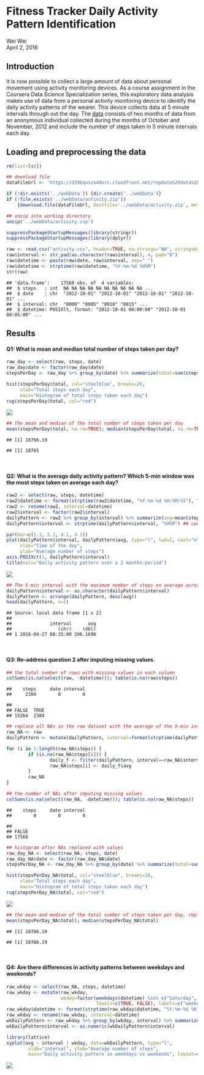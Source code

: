 # Fitness Tracker Daily Activity Pattern Identification
Wei Wei  
April 2, 2016  



## Introduction

It is now possible to collect a large amount of data about personal movement using activity monitoring devices. As a course assignment in the Coursera Data Science Specialization series, this exploratory data analysis makes use of data from a personal activity monitoring device to identify the daily activity patterns of the wearer. This device collects data at 5 minute intervals through out the day. The [data][1] consists of two months of data from an anonymous individual collected during the months of October and November, 2012 and include the number of steps taken in 5 minute intervals each day.

[1]: https://d396qusza40orc.cloudfront.net/repdata%2Fdata%2Factivity.zip "data"

## Loading and preprocessing the data


```r
rm(list=ls())

## download file
dataFileUrl <- 'https://d396qusza40orc.cloudfront.net/repdata%2Fdata%2Factivity.zip'

if (!dir.exists('../webData')) {dir.create('../webData')}
if (!file.exists('../webData/activity.zip')) 
    {download.file(dataFileUrl, destfile='../webData/activity.zip', method='curl')}

## unzip into working directory
unzip('../webData/activity.zip')

suppressPackageStartupMessages(library(stringr))
suppressPackageStartupMessages(library(dplyr))

raw <- read.csv("activity.csv", header=TRUE, na.strings="NA", stringsAsFactors=FALSE)
raw$interval <- str_pad(as.character(raw$interval), 4, pad="0")
raw$datetime <- paste(raw$date, raw$interval, sep=" ")
raw$datetime <- strptime(raw$datetime, "%Y-%m-%d %H%M")
str(raw)
```

```
## 'data.frame':	17568 obs. of  4 variables:
##  $ steps   : int  NA NA NA NA NA NA NA NA NA NA ...
##  $ date    : chr  "2012-10-01" "2012-10-01" "2012-10-01" "2012-10-01" ...
##  $ interval: chr  "0000" "0005" "0010" "0015" ...
##  $ datetime: POSIXlt, format: "2012-10-01 00:00:00" "2012-10-01 00:05:00" ...
```

## Results

#### Q1: What is mean and median total number of steps taken per day?


```r
raw_day <- select(raw, steps, date)
raw_day$date <- factor(raw_day$date)
stepsPerDay <- raw_day %>% group_by(date) %>% summarize(total=sum(steps))

hist(stepsPerDay$total, col="steelblue", breaks=20,
     xlab="Total steps each day",
     main="Histogram of total steps taken each day")
rug(stepsPerDay$total, col="red")
```

![](dailyPattern_files/figure-html/unnamed-chunk-2-1.png)

```r
## the mean and median of the total number of steps taken per day
mean(stepsPerDay$total, na.rm=TRUE); median(stepsPerDay$total, na.rm=TRUE)
```

```
## [1] 10766.19
```

```
## [1] 10765
```

<br>

#### Q2: What is the average daily activity pattern? Which 5-min window was the most steps taken on average each day?


```r
raw2 <- select(raw, steps, datetime)
raw2$datetime <- format(strptime(raw2$datetime, "%Y-%m-%d %H:%M:%S"), "%H%M")
raw2 <- rename(raw2, interval=datetime)
raw2$interval <- factor(raw2$interval)
dailyPattern <- raw2 %>% group_by(interval) %>% summarize(avg=mean(steps, na.rm=TRUE))
dailyPattern$interval <- strptime(dailyPattern$interval, "%H%M") ## convert back to time series

par(mar=c(5.1, 5.1, 4.1, 4.1))
plot(dailyPattern$interval, dailyPattern$avg, type="l", lwd=2, xaxt="n",
     xlab="Time of the day", 
     ylab="Average number of steps") 
axis.POSIXct(1, dailyPattern$interval)
title(main="Daily activity pattern over a 2 months-period")
```

![](dailyPattern_files/figure-html/unnamed-chunk-3-1.png)

```r
## The 5-min interval with the maximum number of steps on average across all the days in the dataset 
dailyPattern$interval <- as.character(dailyPattern$interval)
dailyPattern <- arrange(dailyPattern, desc(avg))
head(dailyPattern, n=1)
```

```
## Source: local data frame [1 x 2]
## 
##              interval      avg
##                 (chr)    (dbl)
## 1 2016-04-27 08:35:00 206.1698
```

<br>

#### Q3: Re-address question 2 after imputing missing values. 


```r
## the total number of rows with missing values in each column
colSums(is.na(select(raw, -datetime))); table(is.na(raw$steps))
```

```
##    steps     date interval 
##     2304        0        0
```

```
## 
## FALSE  TRUE 
## 15264  2304
```

```r
## replace all NAs in the raw dataset with the average of the 5-min interval over the 2-months period
raw_NA <- raw
dailyPattern <- mutate(dailyPattern, interval=format(strptime(dailyPattern$interval, "%Y-%m-%d %H:%M:%S"), "%H%M"))

for (i in 1:length(raw_NA$steps)) {
        if (is.na(raw_NA$steps[i])) {
                daily_f <- filter(dailyPattern, interval==raw_NA$interval[i])
                raw_NA$steps[i] <- daily_f$avg
        }
        raw_NA
}
```


```r
## the number of NAs after imputing missing values
colSums(is.na(select(raw_NA, -datetime))); table(is.na(raw_NA$steps))
```

```
##    steps     date interval 
##        0        0        0
```

```
## 
## FALSE 
## 17568
```


```r
## histogram after NAs replaced with values
raw_day_NA <- select(raw_NA, steps, date)
raw_day_NA$date <- factor(raw_day_NA$date)
stepsPerDay_NA <- raw_day_NA %>% group_by(date) %>% summarize(total=sum(steps))

hist(stepsPerDay_NA$total, col="steelblue", breaks=20,
     xlab="Total steps each day",
     main="Histogram of total steps taken each day")
rug(stepsPerDay_NA$total, col="red")
```

![](dailyPattern_files/figure-html/unnamed-chunk-6-1.png)

```r
## the mean and median of the total number of steps taken per day, replacing NAs with values
mean(stepsPerDay_NA$total); median(stepsPerDay_NA$total)
```

```
## [1] 10766.19
```

```
## [1] 10766.19
```

<br>

#### Q4: Are there differences in activity patterns between weekdays and weekends?


```r
raw_wkday <- select(raw_NA, steps, datetime)
raw_wkday <- mutate(raw_wkday, 
                    wkday=factor(weekdays(datetime) %in% c("Saturday", "Sunday"), 
                                 levels=c(TRUE, FALSE), labels=c("weekend", "weekday")))
raw_wkday$datetime <- format(strptime(raw_wkday$datetime, "%Y-%m-%d %H:%M:%S"), "%H%M")
raw_wkday <- rename(raw_wkday, interval=datetime)
wkDailyPattern <- raw_wkday %>% group_by(wkday, interval) %>% summarize(avg=mean(steps))
wkDailyPattern$interval <- as.numeric(wkDailyPattern$interval)

library(lattice)
xyplot(avg ~ interval | wkday, data=wkDailyPattern, type="l", 
        xlab="interval", ylab="Average number of steps", 
        main="Daily activity pattern in weekdays vs weekends", layout=c(1, 2))
```

![](dailyPattern_files/figure-html/unnamed-chunk-7-1.png)

